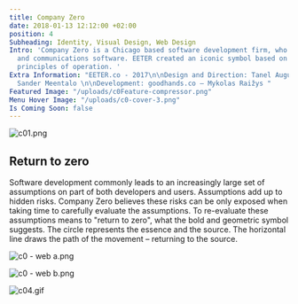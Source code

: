 ```yaml
---
title: Company Zero
date: 2018-01-13 12:12:00 +02:00
position: 4
Subheading: Identity, Visual Design, Web Design
Intro: 'Company Zero is a Chicago based software development firm, who engineers cryptocurrency
  and communications software. EETER created an iconic symbol based on c0''s fundamental
  principles of operation. '
Extra Information: "EETER.co - 2017\n\nDesign and Direction: Tanel August Lind \n\nDesign:
  Sander Meentalo \n\nDevelopment: goodhands.co – Mykolas Raižys "
Featured Image: "/uploads/c0Feature-compressor.png"
Menu Hover Image: "/uploads/c0-cover-3.png"
Is Coming Soon: false
---
```


![c01.png](/uploads/c01.png)
<br>

## Return to zero

Software development commonly leads to an increasingly large set of assumptions on part of both developers and users. Assumptions add up to hidden risks. Company Zero believes these risks can be only exposed when taking time to carefully evaluate the assumptions. To re-evaluate these assumptions means to "return to zero", what the bold and geometric symbol suggests. The circle represents the essence and the source. The horizontal line draws the path of the movement – returning to the source.

![c0 - web a.png](/uploads/c0%20-%20web%20a.png)

![c0 - web b.png](/uploads/c0%20-%20web%20b.png)

![c04.gif](/uploads/c04.gif)
<br>